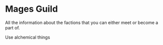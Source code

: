 # Mages Guild

All the information about the factions that you can either meet or become a part of.

Use alchemical things